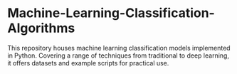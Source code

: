 # Machine-Learning-Classification-Algorithms
This repository houses machine learning classification models implemented in Python. Covering a range of techniques from traditional to deep learning, it offers datasets and example scripts for practical use.
